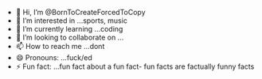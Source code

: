 - 👋 Hi, I’m @BornToCreateForcedToCopy
- 👀 I’m interested in ...sports, music
- 🌱 I’m currently learning ...coding
- 💞️ I’m looking to collaborate on ...
- 📫 How to reach me ...dont
- 😄 Pronouns: ...fuck/ed
- ⚡ Fun fact: ...fun fact about a fun fact- fun facts are factually funny facts 

<!---
BornToCreateForcedToCopy/BornToCreateForcedToCopy is a ✨ special ✨ repository because its `README.md` (this file) appears on your GitHub profile.
You can click the Preview link to take a look at your changes.
--->
